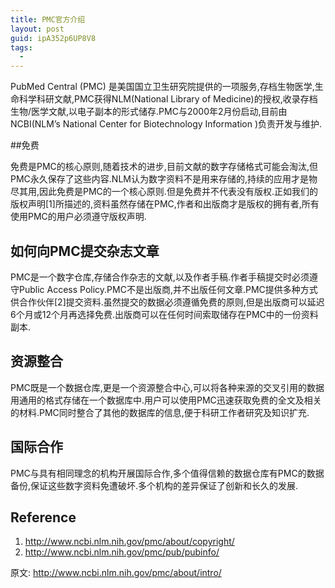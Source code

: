 ```yaml
---
title: PMC官方介绍
layout: post
guid: ipA352p6UP8V8
tags:
  - 
---
```


PubMed Central (PMC) 是美国国立卫生研究院提供的一项服务,存档生物医学,生命科学科研文献,PMC获得NLM(National Library of Medicine)的授权,收录存档生物/医学文献,以电子副本的形式储存.PMC与2000年2月份启动,目前由NCBI(NLM’s National Center for Biotechnology Information )负责开发与维护.

 

##免费

免费是PMC的核心原则,随着技术的进步,目前文献的数字存储格式可能会淘汰,但PMC永久保存了这些内容.NLM认为数字资料不是用来存储的,持续的应用才是物尽其用,因此免费是PMC的一个核心原则.但是免费并不代表没有版权.正如我们的版权声明[1]所描述的,资料虽然存储在PMC,作者和出版商才是版权的拥有者,所有使用PMC的用户必须遵守版权声明.

## 如何向PMC提交杂志文章

PMC是一个数字仓库,存储合作杂志的文献,以及作者手稿.作者手稿提交时必须遵守Public Access Policy.PMC不是出版商,并不出版任何文章.PMC提供多种方式供合作伙伴[2]提交资料.虽然提交的数据必须遵循免费的原则,但是出版商可以延迟6个月或12个月再选择免费.出版商可以在任何时间索取储存在PMC中的一份资料副本.

## 资源整合

PMC既是一个数据仓库,更是一个资源整合中心,可以将各种来源的交叉引用的数据用通用的格式存储在一个数据库中.用户可以使用PMC迅速获取免费的全文及相关的材料.PMC同时整合了其他的数据库的信息,便于科研工作者研究及知识扩充.

## 国际合作

PMC与具有相同理念的机构开展国际合作,多个值得信赖的数据仓库有PMC的数据备份,保证这些数字资料免遭破坏.多个机构的差异保证了创新和长久的发展.

## Reference

1. http://www.ncbi.nlm.nih.gov/pmc/about/copyright/
2. http://www.ncbi.nlm.nih.gov/pmc/pub/pubinfo/

原文: http://www.ncbi.nlm.nih.gov/pmc/about/intro/